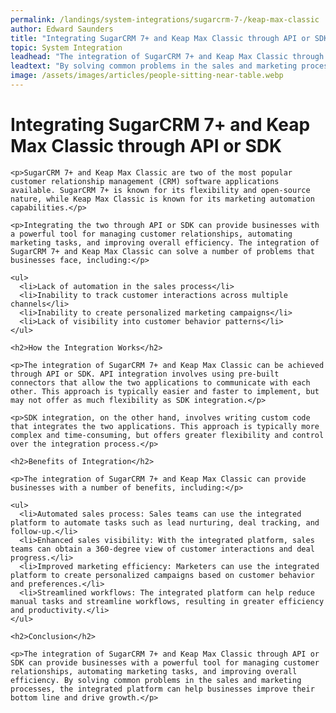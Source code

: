 ```yaml
---
permalink: /landings/system-integrations/sugarcrm-7-/keap-max-classic
author: Edward Saunders
title: "Integrating SugarCRM 7+ and Keap Max Classic through API or SDK"
topic: System Integration
leadhead: "The integration of SugarCRM 7+ and Keap Max Classic through API or SDK can provide businesses with a powerful tool for managing customer relationships, automating marketing tasks, and improving overall efficiency"
leadtext: "By solving common problems in the sales and marketing processes, the integrated platform can help businesses improve their bottom line and drive growth."
image: /assets/images/articles/people-sitting-near-table.webp
---
```

<div class="arttext">    <h1>Integrating SugarCRM 7+ and Keap Max Classic through API or SDK</h1>

    <p>SugarCRM 7+ and Keap Max Classic are two of the most popular customer relationship management (CRM) software applications available. SugarCRM 7+ is known for its flexibility and open-source nature, while Keap Max Classic is known for its marketing automation capabilities.</p>

    <p>Integrating the two through API or SDK can provide businesses with a powerful tool for managing customer relationships, automating marketing tasks, and improving overall efficiency. The integration of SugarCRM 7+ and Keap Max Classic can solve a number of problems that businesses face, including:</p>

    <ul>
      <li>Lack of automation in the sales process</li>
      <li>Inability to track customer interactions across multiple channels</li>
      <li>Inability to create personalized marketing campaigns</li>
      <li>Lack of visibility into customer behavior patterns</li>
    </ul>

    <h2>How the Integration Works</h2>

    <p>The integration of SugarCRM 7+ and Keap Max Classic can be achieved through API or SDK. API integration involves using pre-built connectors that allow the two applications to communicate with each other. This approach is typically easier and faster to implement, but may not offer as much flexibility as SDK integration.</p>

    <p>SDK integration, on the other hand, involves writing custom code that integrates the two applications. This approach is typically more complex and time-consuming, but offers greater flexibility and control over the integration process.</p>

    <h2>Benefits of Integration</h2>

    <p>The integration of SugarCRM 7+ and Keap Max Classic can provide businesses with a number of benefits, including:</p>

    <ul>
      <li>Automated sales process: Sales teams can use the integrated platform to automate tasks such as lead nurturing, deal tracking, and follow-up.</li>
      <li>Enhanced sales visibility: With the integrated platform, sales teams can obtain a 360-degree view of customer interactions and deal progress.</li>
      <li>Improved marketing efficiency: Marketers can use the integrated platform to create personalized campaigns based on customer behavior and preferences.</li>
      <li>Streamlined workflows: The integrated platform can help reduce manual tasks and streamline workflows, resulting in greater efficiency and productivity.</li>
    </ul>

    <h2>Conclusion</h2>

    <p>The integration of SugarCRM 7+ and Keap Max Classic through API or SDK can provide businesses with a powerful tool for managing customer relationships, automating marketing tasks, and improving overall efficiency. By solving common problems in the sales and marketing processes, the integrated platform can help businesses improve their bottom line and drive growth.</p>

</div>